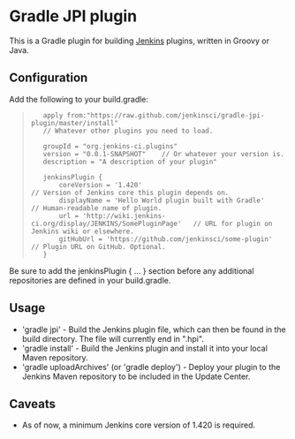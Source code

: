 # Gradle JPI plugin

This is a Gradle plugin for building [Jenkins](http://jenkins-ci.org)
plugins, written in Groovy or Java.

## Configuration

Add the following to your build.gradle:

>        apply from:"https://raw.github.com/jenkinsci/gradle-jpi-plugin/master/install"
>        // Whatever other plugins you need to load.
>
>        groupId = "org.jenkins-ci.plugins"
>        version = "0.0.1-SNAPSHOT"    // Or whatever your version is.
>        description = "A description of your plugin"
>
>        jenkinsPlugin {
>            coreVersion = '1.420'                                               // Version of Jenkins core this plugin depends on.
>            displayName = 'Hello World plugin built with Gradle'                // Human-readable name of plugin.
>            url = 'http://wiki.jenkins-ci.org/display/JENKINS/SomePluginPage'   // URL for plugin on Jenkins wiki or elsewhere.
>            gitHubUrl = 'https://github.com/jenkinsci/some-plugin'              // Plugin URL on GitHub. Optional.
>        }

Be sure to add the jenkinsPlugin { ... } section before any additional
repositories are defined in your build.gradle.

## Usage

* 'gradle jpi' - Build the Jenkins plugin file, which can then be
  found in the build directory. The file will currently end in ".hpi".
* 'gradle install' - Build the Jenkins plugin and install it into your
  local Maven repository.
* 'gradle uploadArchives' (or 'gradle deploy') - Deploy your plugin to
  the Jenkins Maven repository to be included in the Update Center.

## Caveats

* As of now, a minimum Jenkins core version of 1.420 is required.
